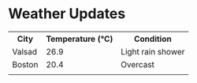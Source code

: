 # Weather Updates

<!-- WEATHER-UPDATE-START -->
<table><tr><th>City</th><th>Temperature (°C)</th><th>Condition</th></tr><tr><td>Valsad</td><td>26.9</td><td>Light rain shower</td></tr><tr><td>Boston</td><td>20.4</td><td>Overcast</td></tr><tr><td></td><td></td><td></td></tr></table>
<!-- WEATHER-UPDATE-END -->

